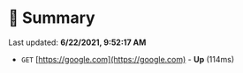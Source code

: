 # 📖 Summary
Last updated: **6/22/2021, 9:52:17 AM**

- `GET` [https://google.com](https://google.com) - **Up** (114ms)
